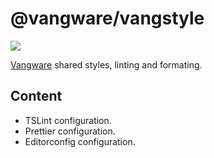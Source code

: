 # @vangware/vangstyle

![](https://i.imgur.com/Y0FMZDv.png)

[Vangware](https://vangware.com) shared styles, linting and formating.

## Content

- TSLint configuration.
- Prettier configuration.
- Editorconfig configuration.
